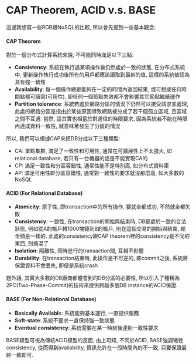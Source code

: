 # CAP Theorem, ACID v.s. BASE

這邊我想寫一些RDB跟NoSQL的比較, 所以會先提到一些基本觀念:

#### CAP Theorem

對於一個分布式計算系統來說, 不可能同時滿足以下三點:

* **Consistency**: 系統在執行過某項操作後仍然處於一致的狀態, 在分布式系統中, 更新操作執行成功後所有的用戶都應該讀取到最新的值, 這樣的系統被認為具有強一致性
* **Availability**: 每一個操作總是能夠在一定的時間內返回結果, 或可想成任何時間點都可讀寫\(可用性\), 即任何一個節點失效都不會影響其它節點繼續運作
* **Partition tolerance**: 系統若處於網路分區的情況下仍然可以接受請求並處理, 此處的網路分區是指由於某些原因導致網路被分成了若干個孤立區域, 且區域之間不互通. 當然, 這其實也相當於對通信的時限要求, 因為系統若不能在時限內達成資料一致性, 就意味著發生了分區的情況

所以, 我們可以根據CAP來把DB分成以下三種類型:

* CA: 單點集群, 滿足了一致性和可用性, 通常在可擴展性上不太強大, 如relational database, 若只有一台機器的話是不能實現CA的
* CP: 滿足一致性和分區容錯性, 通常性能不是特別高, 如分布式資料庫
* AP: 滿足可用性即分區容錯性, 通常對一致性的要求就沒那麼高, 如大多數的NoSQL

#### ACID \(For Relational Database\)

* **Atomicity**: 原子性, 即transaction中的所有操作, 要就全都成功, 不然就全都失敗
* **Consistency**: 一致性, 在transaction的開始與結束時, DB都處於一致的合法狀態, 例如從A的帳戶轉1000塊錢到B的帳戶, 則在這個交易的開始與結束, 總金額是一樣的. 此處的consistency跟CAP theorem裡的consistency是不同的東西, 別搞混了
* **Isolation**: 隔離性, 同時進行的transaction間, 互相不影響
* **Durability**: 在transaction結束時, 此操作是不可逆的, 即commit之後, 系統將保證資料不會丟失, 即便是系統crash

題外話, 其實大多數的DB廠商都體會到的DB分區的必要性, 所以引入了種稱為2PC\(Two-Phase-Commit\)的技術來提供跨越多個DB instance的ACID保證.

#### BASE \(For Non-Relational Database\)

* **Basically Availabl**e: 系統能夠基本運行, 一直提供服務
* **Soft-state**: 系統不要求一直保持強一致狀態
* **Eventual consistency**: 系統需要在某一時刻後達到一致性要求

BASE模型可視為傳統ACID模型的反面, 由上可知, 不同於ACID, BASE強調犧牲consistency, 從而得到availability, 資訊允許在一段時間內的不一致, 只要保證最終一致即可.




